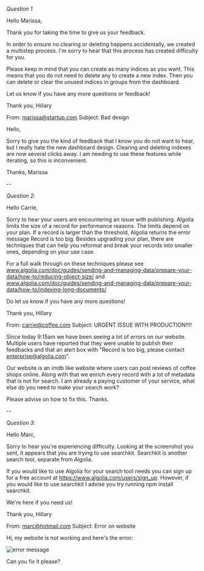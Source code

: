 _Question 1_

Hello Marissa,

Thank you for taking the time to give us your feedback.

In order to ensure no clearing or deleting happens accidentally, we created a multistep process. I'm sorry to hear that this process has created difficulty for you.

Please keep in mind that you can create as many indices as you want. This means that you do not need to delete any to create a new index. Then you can delete or clear the unused indices in groups from the dashboard.

Let us know if you have any more questions or feedback!

Thank you, Hillary

From: marissa@startup.com Subject: Bad design

Hello,

Sorry to give you the kind of feedback that I know you do not want to hear, but I really hate the new dashboard design. Clearing and deleting indexes are now several clicks away. I am needing to use these features while iterating, so this is inconvenient.

Thanks, Marissa

--

_Question 2_:

Hello Carrie,

Sorry to hear your users are encountering an issue with publishing. Algolia limits the size of a record for performance reasons. The limits depend on your plan. If a record is larger than the threshold, Algolia returns the error message Record is too big. Besides upgrading your plan, there are techniques that can help you reformat and break your records into smaller ones, depending on your use case.

For a full walk through on these techniques please see www.algolia.com/doc/guides/sending-and-managing-data/prepare-your-data/how-to/reducing-object-size/ and www.algolia.com/doc/guides/sending-and-managing-data/prepare-your-data/how-to/indexing-long-documents/

Do let us know if you have any more questions!

Thank you, Hillary

From: carrie@coffee.com Subject: URGENT ISSUE WITH PRODUCTION!!!!

Since today 9:15am we have been seeing a lot of errors on our website. Multiple users have reported that they were unable to publish their feedbacks and that an alert box with "Record is too big, please contact enterprise@algolia.com".

Our website is an imdb like website where users can post reviews of coffee shops online. Along with that we enrich every record with a lot of metadata that is not for search. I am already a paying customer of your service, what else do you need to make your search work?

Please advise on how to fix this. Thanks.

--

_Question 3_:

Hello Marc,

Sorry to hear you're experiencing difficulty. Looking at the screenshot you sent, it appears that you are trying to use searchkit. Searchkit is another search tool, separate from Algolia.

If you would like to use Algolia for your search tool needs you can sign up for a free account at https://www.algolia.com/users/sign_up. However, if you would like to use searchkit I advise you try running npm install searchkit.

We're here if you need us!

Thank you, Hillary

From: marc@hotmail.com Subject: Error on website

Hi, my website is not working and here's the error:

![error message](./error.png)

Can you fix it please?
